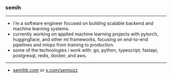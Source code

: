 ### semih

---

- i'm a software engineer focused on building scalable backend and machine learning systems.
- currently working on applied machine learning projects with pytorch, huggingface, and other ml frameworks, focusing on end-to-end pipelines and mlops from training to production.
- some of the technologies i work with: go, python, typescript, fastapi, postgresql, redis, docker, and aws.

---

- [semihb.com](https://semihb.com) or [x.com/semiozz](https://x.com/semiozz)
